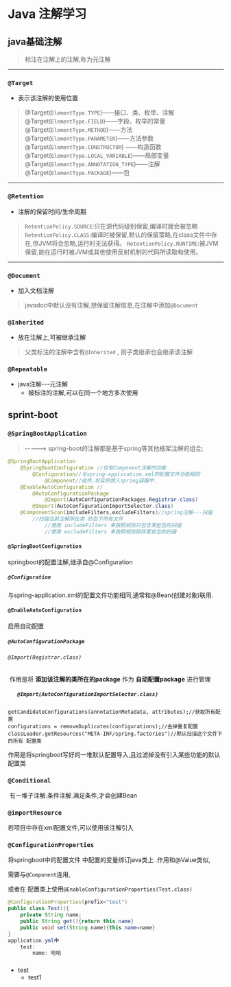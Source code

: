 # Java 注解学习

## java基础注解

> 标注在注解上的注解,称为元注解

***

### `@Target` 

- 表示该注解的使用位置

> @Target(`ElementType.TYPE`)——接口、类、枚举、注解
> @Target(`ElementType.FIELD`)——字段、枚举的常量
> @Target(`ElementType.METHOD`)——方法
> @Target(`ElementType.PARAMETER`)——方法参数
> @Target(`ElementType.CONSTRUCTOR`) ——构造函数
> @Target(`ElementType.LOCAL_VARIABLE`)——局部变量
> @Target(`ElementType.ANNOTATION_TYPE`)——注解
> @Target(`ElementType.PACKAGE`)——包

***

### `@Retention`

- 注解的保留时间/生命周期

> `RetentionPolicy.SOURCE`:只在源代码级别保留,编译时就会被忽略
> `RetentionPolicy.CLASS`:编译时被保留,默认的保留策略,在class文件中存在,但JVM将会忽略,运行时无法获得。
> `RetentionPolicy.RUNTIME`:被JVM保留,能在运行时被JVM或其他使用反射机制的代码所读取和使用。

***

### `@Document`

- 加入文档注解

> javadoc中默认没有注解,想保留注解信息,在注解中添加`@Document`

### `@Inherited`

- 放在注解上,可被继承注解

> 父类标注的注解中含有`@Inherited` , 则子类继承也会继承该注解

### `@Repeatable`

- java注解---元注解
  - 被标注的注解,可以在同一个地方多次使用

## sprint-boot

### `@SpringBootApplication`

> -----> spring-boot的注解都是基于spring等其他框架注解的组合;

````java
@SpringBootApplication
	@SpringBootConfiguration //仅有Component注解的功能
		@Configuration//与spring-application.xml的配置文件功能相同
			@Component//组件,将实例放入spring容器中.
	@EnableAutoConfiguration //
		@AutoConfigurationPackage
			@Import(AutoConfigurationPackages.Registrar.class)
		@Import(AutoConfigurationImportSelector.class)
	@ComponentScan(includeFilters,excludeFilters)//spring注解---扫描
		//扫描当前注解所在类 的包下所有文件
			//使用 includeFilters 来按照规则只包含某些包的扫描
			//使用 excludeFilters 来按照规则排除某些包的扫描
````

#### `@SpringBootConfiguration`

springboot的配置注解,继承自@Configuration

##### 	`@Configuration`

​	与spring-application.xml的配置文件功能相同,通常和@Bean(创建对象)联用.

#### `@EnableAutoConfiguration`

启用自动配置

##### 			`@AutoConfigurationPackage`

###### 					`@Import(Registrar.class)` 

​			作用是将 **添加该注解的类所在的package** 作为 **自动配置package** 进行管理

##### 	`	@Import(AutoConfigurationImportSelector.class)`

```
getCandidateConfigurations(annotationMetadata, attributes);//获取所有配置
configurations = removeDuplicates(configurations);//去掉重复配置
classLoader.getResources("META-INF/spring.factories")//默认扫描这个文件下的所有 配置类
```

​	 作用是将springboot写好的一堆默认配置导入,且过滤掉没有引入某些功能的默认配置类

### `@Conditional`

​	有一堆子注解.条件注解.满足条件,才会创建Bean

### `@importResource`

若项目中存在xml配置文件,可以使用该注解引入

### `@ConfigurationProperties`

将springboot中的配置文件 中配置的变量绑订java类上 .作用和@Value类似,

需要与`@Component`连用,

或者在 配置类上使用`@EnableConfigurationProperties(Test.class)`

```java
@ConfigurationProperties(prefix="test")
public class Test(){
	private String name;
	public String get(){return this.name} 
    public void set(String name){this.name=name}
}
application.yml中
	test:
		name: 哈哈
```

### 

- test
  - test1